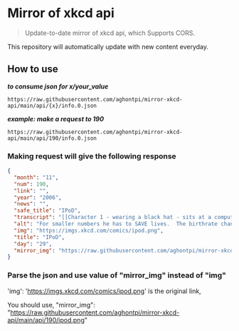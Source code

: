 # Mirror of xkcd api

> Update-to-date mirror of xkcd api, which Supports CORS.

This repository will automatically update with new content everyday.

## How to use

***to consume json for x/your_value***

```text
https://raw.githubusercontent.com/aghontpi/mirror-xkcd-api/main/api/{x}/info.0.json
```

***example: make a request to 190***

```text
https://raw.githubusercontent.com/aghontpi/mirror-xkcd-api/main/api/190/info.0.json
```

### Making request will give the following response

```json
{
  "month": "11",
  "num": 190,
  "link": "",
  "year": "2006",
  "news": "",
  "safe_title": "IPoD",
  "transcript": "[[Character 1 - wearing a black hat - sits at a computer. Character 2 stands behind Character 1]]\nCharacter 1: You see, statisticians communicate using IPoD -- IP over Demographics. For example, the header of the next packet I send will be encoded into the New Jersey death rate.\nCharacter 2: So you're going to hack the census bureau and change the number of reported deaths?\nCharacter 1: Guess again.\nCharacter 1: Hey, have you seen my crossbow?\n{{Alt: For smaller numbers he has to SAVE lives.  The birthrate channel is even more of a mixed bag.}}",
  "alt": "For smaller numbers he has to SAVE lives.  The birthrate channel is even more of a mixed bag.",
  "img": "https://imgs.xkcd.com/comics/ipod.png",
  "title": "IPoD",
  "day": "29",
  "mirror_img": "https://raw.githubusercontent.com/aghontpi/mirror-xkcd-api/main/api/190/ipod.png"
}
```

### Parse the json and use value of "mirror_img" instead of "img"

'img': 'https://imgs.xkcd.com/comics/ipod.png' is the original link, 

You should use, "mirror_img": "https://raw.githubusercontent.com/aghontpi/mirror-xkcd-api/main/api/190/ipod.png"